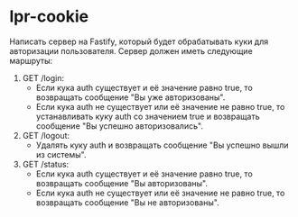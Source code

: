 # lpr-cookie

Написать сервер на Fastify, который будет обрабатывать куки для авторизации пользователя. Сервер должен иметь следующие маршруты:

1. GET /login:
   - Если кука auth существует и её значение равно true, то возвращать сообщение "Вы уже авторизованы".
   - Если кука auth не существует или её значение не равно true, то устанавливать куку auth со значением true и возвращать сообщение "Вы успешно авторизовались".
2. GET /logout:
   - Удалять куку auth и возвращать сообщение "Вы успешно вышли из системы".
3. GET /status:
   - Если кука auth существует и её значение равно true, то возвращать сообщение "Вы авторизованы".
   - Если кука auth не существует или её значение не равно true, то возвращать сообщение "Вы не авторизованы".
